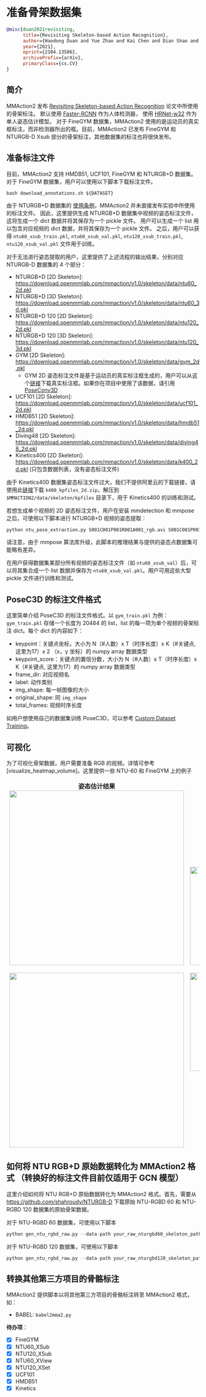 # 准备骨架数据集

```BibTeX
@misc{duan2021revisiting,
      title={Revisiting Skeleton-based Action Recognition},
      author={Haodong Duan and Yue Zhao and Kai Chen and Dian Shao and Dahua Lin and Bo Dai},
      year={2021},
      eprint={2104.13586},
      archivePrefix={arXiv},
      primaryClass={cs.CV}
}
```

## 简介

MMAction2 发布 [Revisiting Skeleton-based Action Recognition](https://arxiv.org/abs/2104.13586) 论文中所使用的骨架标注。
默认使用 [Faster-RCNN](https://github.com/open-mmlab/mmdetection/blob/master/configs/faster_rcnn/faster_rcnn_r50_caffe_fpn_mstrain_1x_coco-person.py) 作为人体检测器，
使用 [HRNet-w32](https://github.com/open-mmlab/mmpose/blob/master/configs/top_down/hrnet/coco/hrnet_w32_coco_256x192.py) 作为单人姿态估计模型。
对于 FineGYM 数据集，MMAction2 使用的是运动员的真实框标注，而非检测器所出的框。目前，MMAction2 已发布 FineGYM 和 NTURGB-D Xsub 部分的骨架标注，其他数据集的标注也将很快发布。

## 准备标注文件

目前，MMAction2 支持 HMDB51, UCF101, FineGYM 和 NTURGB+D 数据集。对于 FineGYM 数据集，用户可以使用以下脚本下载标注文件。

```shell
bash download_annotations.sh ${DATASET}
```

由于 NTURGB+D 数据集的 [使用条例](http://rose1.ntu.edu.sg/Datasets/actionRecognition.asp)，MMAction2 并未直接发布实验中所使用的标注文件。
因此，这里提供生成 NTURGB+D 数据集中视频的姿态标注文件，这将生成一个 dict 数据并将其保存为一个 pickle 文件。
用户可以生成一个 list 用以包含对应视频的 dict 数据，并将其保存为一个 pickle 文件。
之后，用户可以获得 `ntu60_xsub_train.pkl`, `ntu60_xsub_val.pkl`, `ntu120_xsub_train.pkl`, `ntu120_xsub_val.pkl` 文件用于训练。

对于无法进行姿态提取的用户，这里提供了上述流程的输出结果，分别对应 NTURGB-D 数据集的 4 个部分：

- NTURGB+D \[2D Skeleton\]: https://download.openmmlab.com/mmaction/v1.0/skeleton/data/ntu60_2d.pkl
- NTURGB+D \[3D Skeleton\]: https://download.openmmlab.com/mmaction/v1.0/skeleton/data/ntu60_3d.pkl
- NTURGB+D 120 \[2D Skeleton\]: https://download.openmmlab.com/mmaction/v1.0/skeleton/data/ntu120_2d.pkl
- NTURGB+D 120 \[3D Skeleton\]: https://download.openmmlab.com/mmaction/v1.0/skeleton/data/ntu120_3d.pkl
- GYM \[2D Skeleton\]: https://download.openmmlab.com/mmaction/v1.0/skeleton/data/gym_2d.pkl
  - GYM 2D 姿态标注文件是基于运动员的真实标注框生成的，用户可以从这个[链接](https://download.openmmlab.com/mmaction/pyskl/data/gym/gym_gt_bboxes.pkl)下载真实标注框。如果你在项目中使用了该数据，请引用 [PoseConv3D](https://arxiv.org/abs/2104.13586)
- UCF101 \[2D Skeleton\]: https://download.openmmlab.com/mmaction/v1.0/skeleton/data/ucf101_2d.pkl
- HMDB51 \[2D Skeleton\]: https://download.openmmlab.com/mmaction/v1.0/skeleton/data/hmdb51_2d.pkl
- Diving48 \[2D Skeleton\]: https://download.openmmlab.com/mmaction/v1.0/skeleton/data/diving48_2d.pkl
- Kinetics400 \[2D Skeleton\]: https://download.openmmlab.com/mmaction/v1.0/skeleton/data/k400_2d.pkl (只包含数据列表，没有姿态标注文件)

由于 Kinetics400 数据集姿态标注文件过大，我们不提供阿里云的下载链接，请使用此[链接](https://openxlab.org.cn/datasets/OpenMMLab/Kinetics400-skeleton)下载 `k400_kpfiles_2d.zip`，解压到 `$MMACTION2/data/skeleton/kpfiles` 目录下，用于 Kinetics400 的训练和测试。

若想生成单个视频的 2D 姿态标注文件，用户在安装 mmdetection 和 mmpose 之后，可使用以下脚本进行 NTURGB+D 视频的姿态提取：

```python
python ntu_pose_extraction.py S001C001P001R001A001_rgb.avi S001C001P001R001A001.pkl
```

请注意，由于 mmpose 算法库升级，此脚本的推理结果与提供的姿态点数据集可能略有差异。

在用户获得数据集某部分所有视频的姿态标注文件（如 `ntu60_xsub_val`）后，可以将其集合成一个 list 数据并保存为 `ntu60_xsub_val.pkl`。用户可用这些大型 pickle 文件进行训练和测试。

## PoseC3D 的标注文件格式

这里简单介绍 PoseC3D 的标注文件格式。以 `gym_train.pkl` 为例：`gym_train.pkl` 存储一个长度为 20484 的 list，list 的每一项为单个视频的骨架标注 dict。每个 dict 的内容如下：

- keypoint：关键点坐标，大小为 N（#人数）x T（时序长度）x K（#关键点, 这里为17）x 2 （x，y 坐标）的 numpy array 数据类型
- keypoint_score：关键点的置信分数，大小为 N（#人数）x T（时序长度）x K（#关键点, 这里为17）的 numpy array 数据类型
- frame_dir: 对应视频名
- label: 动作类别
- img_shape: 每一帧图像的大小
- original_shape: 同 `img_shape`
- total_frames: 视频时序长度

如用户想使用自己的数据集训练 PoseC3D，可以参考 [Custom Dataset Training](https://github.com/open-mmlab/mmaction2/blob/master/configs/skeleton/posec3d/custom_dataset_training.md)。

## 可视化

为了可视化骨架数据，用户需要准备 RGB 的视频。详情可参考 \[visualize_heatmap_volume\]。这里提供一些 NTU-60 和 FineGYM 上的例子

<table>
<thead>
  <tr>
    <td>
<div align="center">
  <b> 姿态估计结果 </b>
  <br/>
  <img src="https://user-images.githubusercontent.com/34324155/116529341-6fc95080-a90f-11eb-8f0d-57fdb35d1ba4.gif" width="455"/>
  <br/>
  <br/>
  <img src="https://user-images.githubusercontent.com/34324155/116531676-04cd4900-a912-11eb-8db4-a93343bedd01.gif" width="455"/>
</div></td>
    <td>
<div align="center">
  <b> 关键点热力图三维可视化 </b>
  <br/>
  <img src="https://user-images.githubusercontent.com/34324155/116529336-6dff8d00-a90f-11eb-807e-4d9168997655.gif" width="256"/>
  <br/>
  <br/>
  <img src="https://user-images.githubusercontent.com/34324155/116531658-00a12b80-a912-11eb-957b-561c280a86da.gif" width="256"/>
</div></td>
    <td>
<div align="center">
  <b> 肢体热力图三维可视化 </b>
  <br/>
  <img src="https://user-images.githubusercontent.com/34324155/116529322-6a6c0600-a90f-11eb-81df-6fbb36230bd0.gif" width="256"/>
  <br/>
  <br/>
  <img src="https://user-images.githubusercontent.com/34324155/116531649-fed76800-a911-11eb-8ca9-0b4e58f43ad9.gif" width="256"/>
</div></td>
  </tr>
</thead>
</table>

## 如何将 NTU RGB+D 原始数据转化为 MMAction2 格式 （转换好的标注文件目前仅适用于 GCN 模型）

这里介绍如何将 NTU RGB+D 原始数据转化为 MMAction2 格式。首先，需要从 https://github.com/shahroudy/NTURGB-D 下载原始 NTU-RGBD 60 和 NTU-RGBD 120 数据集的原始骨架数据。

对于 NTU-RGBD 60 数据集，可使用以下脚本

```python
python gen_ntu_rgbd_raw.py --data-path your_raw_nturgbd60_skeleton_path --ignored-sample-path NTU_RGBD_samples_with_missing_skeletons.txt --out-folder your_nturgbd60_output_path --task ntu60
```

对于 NTU-RGBD 120 数据集，可使用以下脚本

```python
python gen_ntu_rgbd_raw.py --data-path your_raw_nturgbd120_skeleton_path --ignored-sample-path NTU_RGBD120_samples_with_missing_skeletons.txt --out-folder your_nturgbd120_output_path --task ntu120
```

## 转换其他第三方项目的骨骼标注

MMAction2 提供脚本以将其他第三方项目的骨骼标注转至 MMAction2 格式，如：

- BABEL: `babel2mma2.py`

**待办项**：

- [x] FineGYM
- [x] NTU60_XSub
- [x] NTU120_XSub
- [x] NTU60_XView
- [x] NTU120_XSet
- [x] UCF101
- [x] HMDB51
- [x] Kinetics
